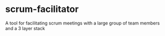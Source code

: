 # scrum-facilitator
A tool for facilitating scrum meetings with a large group of team members and a 3 layer stack

